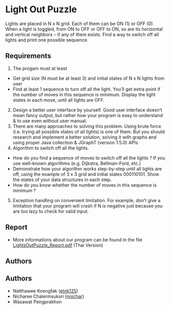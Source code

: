 # Light Out Puzzle

Lights are placed in N x N grid. Each of them can be ON (1) or OFF (0). When a light is toggled, from ON to OFF or OFF to ON, so are its horizontal and vertical neighbors – if any of them exists. Find a way to switch off all lights and print one possible sequence.

## Requirements

1. The progam must at least
- Get grid size (N must be at least 3) and initial states of N x N lights from user
- Find at least 1 sequence to turn off all the light. You’ll get extra point if the number of moves in this sequence is minimum. Display the light states in each move, until all lights are OFF.
2. Design a better user interface by yourself. Good user interface doesn’t mean fancy output, but rather how your program is easy to understand & to use even without user manual.
3. There are many approaches to solving this problem. Using brute force (i.e. trying all possible states of all lights) is one of them. But you should research and implement a better solution, solving it with graphs and using proper Java collection & JGraphT (version 1.5.0) APIs
4. Algorithm to switch off all the lights.
- How do you find a sequence of moves to switch off all the lights ? If you use well-known algorithms (e.g. Dijkstra, Bellman-Ford, etc.)
- Demonstrate how your algorithm works step-by-step until all lights are off, using the example of 3 x 3 grid and initial states 000110101. Show the states of your data structures in each step.
- How do you know whether the number of moves in this sequence is minimum ?
5. Exception handling on convenient limitation. For example, don’t give a limitation that your program will crash if N is negative just because you are too lazy to check for valid input.

## Report

- More informations about our program can be found in the file [LightsOutPuzzle_Report.pdf](https://github.com/nnichar/LightsOutPuzzle/blob/main/LightsOutPuzzle_Report.pdf) (Thai Version)

## Authors

## Authors

- Natthawee Koengfak ([etnk125](https://github.com/etnk125))
- Nicharee Chalermsuksri ([nnichar](https://github.com/nnichar)) 
- Wasawat Pengprakhon
